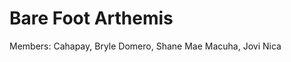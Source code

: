 # Bare Foot Arthemis

Members:    Cahapay, Bryle
            Domero, Shane Mae
            Macuha, Jovi Nica